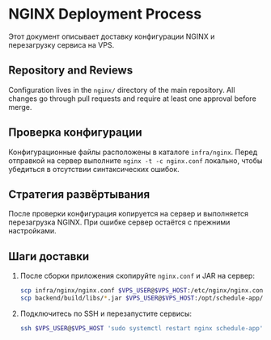 # NGINX Deployment Process

Этот документ описывает доставку конфигурации NGINX и перезагрузку сервиса на VPS.

## Repository and Reviews
Configuration lives in the `nginx/` directory of the main repository. All changes go through pull requests and require at least one approval before merge.

## Проверка конфигурации
Конфигурационные файлы расположены в каталоге `infra/nginx`. Перед отправкой на сервер выполните `nginx -t -c nginx.conf` локально, чтобы убедиться в отсутствии синтаксических ошибок.

## Стратегия развёртывания
После проверки конфигурация копируется на сервер и выполняется перезагрузка NGINX. При ошибке сервер остаётся с прежними настройками.

## Шаги доставки
1. После сборки приложения скопируйте `nginx.conf` и JAR на сервер:
   ```bash
   scp infra/nginx/nginx.conf $VPS_USER@$VPS_HOST:/etc/nginx/nginx.conf
   scp backend/build/libs/*.jar $VPS_USER@$VPS_HOST:/opt/schedule-app/app.jar
   ```
2. Подключитесь по SSH и перезапустите сервисы:
   ```bash
   ssh $VPS_USER@$VPS_HOST 'sudo systemctl restart nginx schedule-app'
   ```
